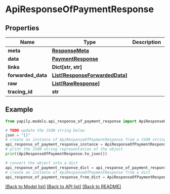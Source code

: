 # ApiResponseOfPaymentResponse


## Properties

Name | Type | Description | Notes
------------ | ------------- | ------------- | -------------
**meta** | [**ResponseMeta**](ResponseMeta.md) |  | [optional] 
**data** | [**PaymentResponse**](PaymentResponse.md) |  | [optional] 
**links** | **Dict[str, str]** |  | [optional] 
**forwarded_data** | [**List[ResponseForwardedData]**](ResponseForwardedData.md) |  | [optional] 
**raw** | [**List[RawResponse]**](RawResponse.md) |  | [optional] 
**tracing_id** | **str** |  | [optional] 

## Example

```python
from yapily.models.api_response_of_payment_response import ApiResponseOfPaymentResponse

# TODO update the JSON string below
json = "{}"
# create an instance of ApiResponseOfPaymentResponse from a JSON string
api_response_of_payment_response_instance = ApiResponseOfPaymentResponse.from_json(json)
# print the JSON string representation of the object
print(ApiResponseOfPaymentResponse.to_json())

# convert the object into a dict
api_response_of_payment_response_dict = api_response_of_payment_response_instance.to_dict()
# create an instance of ApiResponseOfPaymentResponse from a dict
api_response_of_payment_response_from_dict = ApiResponseOfPaymentResponse.from_dict(api_response_of_payment_response_dict)
```
[[Back to Model list]](../README.md#documentation-for-models) [[Back to API list]](../README.md#documentation-for-api-endpoints) [[Back to README]](../README.md)



